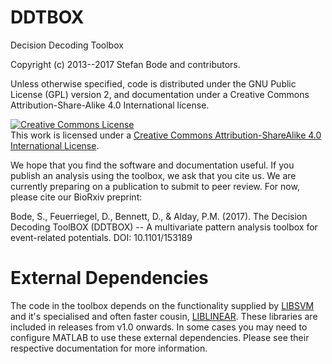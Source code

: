 # DDTBOX
Decision Decoding Toolbox


Copyright (c) 2013--2017 Stefan Bode and contributors.

Unless otherwise specified, code is distributed under the GNU Public License (GPL) version 2, and documentation under a Creative Commons Attribution-Share-Alike 4.0 International license.

<a rel="license" href="http://creativecommons.org/licenses/by-sa/4.0/"><img alt="Creative Commons License" style="border-width:0" src="https://i.creativecommons.org/l/by-sa/4.0/88x31.png" /></a><br />This work is licensed under a <a rel="license" href="http://creativecommons.org/licenses/by-sa/4.0/">Creative Commons Attribution-ShareAlike 4.0 International License</a>.

We hope that you find the software and documentation useful.
If you publish an analysis using the toolbox, we ask that you cite us. 
We are currently preparing on a publication to submit to peer review. 
For now, please cite our BioRxiv preprint:

Bode, S., Feuerriegel, D., Bennett, D., & Alday, P.M. (2017). The Decision Decoding ToolBOX (DDTBOX) -- A multivariate pattern analysis toolbox for event-related potentials. DOI: 10.1101/153189 

# External Dependencies

The code in the toolbox depends on the functionality supplied by [LIBSVM](https://www.csie.ntu.edu.tw/~cjlin/libsvm/) and it's specialised and often faster cousin, [LIBLINEAR](https://www.csie.ntu.edu.tw/~cjlin/liblinear/).
These libraries are included in releases from v1.0 onwards.
In some cases you may need to configure MATLAB to use these external dependencies.
Please see their respective documentation for more information. 
